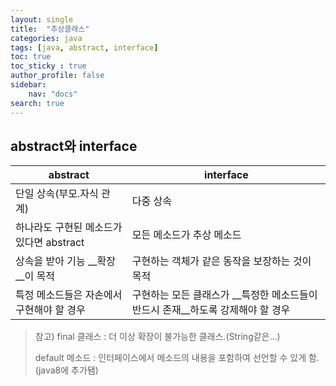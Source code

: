 ```yaml
---
layout: single
title:  "추상클래스"
categories: java
tags: [java, abstract, interface]
toc: true
toc_sticky : true
author_profile: false
sidebar:
    nav: "docs"
search: true
---
```


## abstract와 interface

| abstract                   | interface                                      |
| -------------------------- | ---------------------------------------------- |
| 단일 상속(부모.자식 관계)            | 다중 상속                                          |
| 하나라도 구현된 메소드가 있다면 abstract | 모든 메소드가 추상 메소드                                 |
| 상속을 받아 기능 __확장__이 목적       | 구현하는 객체가 같은 동작을 보장하는 것이 목적                     |
| 특정 메소드들은 자손에서 구현해야 할 경우    | 구현하는 모든 클래스가 __특정한 메소드들이 반드시 존재__하도록 강제해야 할 경우 |

> 참고) final 클래스 : 더 이상 확장이 불가능한 클래스.(String같은...)
> 
> default 메소드 : 인터페이스에서 메소드의 내용을 포함하여 선언할 수 있게 함.(java8에 추가됌)


